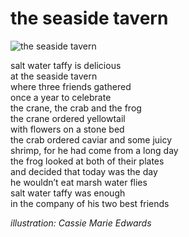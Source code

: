 # the seaside tavern

![the seaside tavern](images/the%20seaside%20tavern.jpeg)

salt water taffy is delicious</br>
at the seaside tavern</br>
where three friends gathered</br>
once a year to celebrate</br>
the crane, the crab and the frog</br>
the crane ordered yellowtail</br>
with flowers on a stone bed</br>
the crab ordered caviar and some juicy</br>
shrimp, for he had come from a long day</br>
the frog looked at both of their plates</br>
and decided that today was the day</br>
he wouldn’t eat marsh water flies</br>
salt water taffy was enough</br>
in the company of his two best friends</br>

*illustration: Cassie Marie Edwards*
